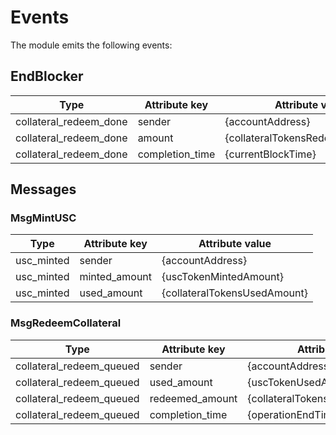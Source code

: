 # Events

The module emits the following events:

## EndBlocker

| Type                   | Attribute key   | Attribute value                  |
|------------------------|-----------------|----------------------------------|
| collateral_redeem_done | sender          | {accountAddress}                 |
| collateral_redeem_done | amount          | {collateralTokensRedeemedAmount} |
| collateral_redeem_done | completion_time | {currentBlockTime}               |

## Messages

### MsgMintUSC

| Type       | Attribute key | Attribute value              |
|------------|---------------|------------------------------|
| usc_minted | sender        | {accountAddress}             |
| usc_minted | minted_amount | {uscTokenMintedAmount}       |
| usc_minted | used_amount   | {collateralTokensUsedAmount} |

### MsgRedeemCollateral

| Type                     | Attribute key   | Attribute value                  |
|--------------------------|-----------------|----------------------------------|
| collateral_redeem_queued | sender          | {accountAddress}                 |
| collateral_redeem_queued | used_amount     | {uscTokenUsedAmount}             |
| collateral_redeem_queued | redeemed_amount | {collateralTokensRedeemedAmount} |
| collateral_redeem_queued | completion_time | {operationEndTime}               |
